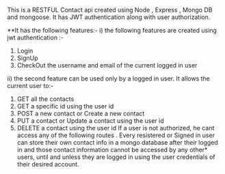 This is a RESTFUL Contact api created using Node , Express , Mongo DB and mongoose. It has JWT authentication along with user authorization. 

**It has the following features:-
i) the following features are created using jwt authentication :-
  1) Login
  2) SignUp
  3) CheckOut the username and email of the current logged in user

ii) the second feature can be used only by  a logged in user. It allows the current user to:-
  1) GET all the contacts
  2) GET a specific id using the user  id
  3) POST a new contact or Create a new contact
  4) PUT a contact or Update a contact using the user id
  5) DELETE a contact using the user id
If a  user is not authorized, he cant access any of the following routes . Every resistered or Signed in user can store their  own contact info in
a mongo database after their logged in and those contact information cannot be accessed by any other* users,  until and unless they are logged in 
using the user credentials of their desired account.
